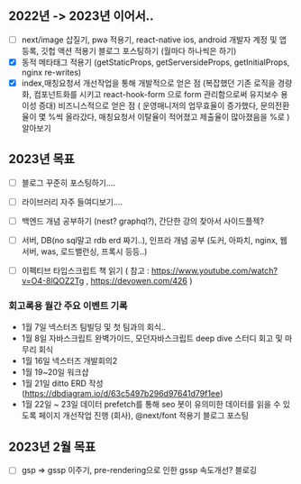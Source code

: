 ## 2022년 -> 2023년 이어서..
- [ ] next/image 삽질기, pwa 적용기, react-native ios, android 개발자 계정 및 앱 등록, 깃헙 액션 적용기 블로그 포스팅하기 (월마다 하나씩은 하기)
- [x] 동적 메타태그 적용기 (getStaticProps, getServersideProps, getInitialProps, nginx re-writes)
- [x] index,매칭요청서 개선작업을 통해 개발적으로 얻은 점 (복잡했던 기존 로직을 경량화, 컴포넌트화를 시키고 react-hook-form 으로 form 관리함으로써 유지보수 용이성 증대) 비즈니스적으로 얻은 점 ( 운영매니저의 업무효율이 증가했다, 문의전환율이 몇 %씩 올라갔다, 매칭요청서 이탈율이 적어졌고 제출율이 많아졌음을 %로 ) 알아보기

## 2023년 목표
- [ ] 블로그 꾸준히 포스팅하기....
- [ ] 라이브러리 자주 들여디보기....
- [ ] 백엔드 개념 공부하기 (nest? graphql?), 간단한 강의 찾아서 사이드플젝?
- [ ] 서버, DB(no sql말고 rdb erd 짜기..), 인프라 개념 공부 (도커, 아파치, nginx, 웹서버, was, 로드밸런싱, 프록시 등등..)
- [ ] 이펙티브 타입스크립트 책 읽기 ( 참고 : https://www.youtube.com/watch?v=O4-8lQOZ2Tg , https://devowen.com/426 )


### 회고록용 월간 주요 이벤트 기록
- 1월 7일 넥스터즈 팀빌딩 및 첫 팀과의 회식..
- 1월 8일 자바스크립트 완벽가이드, 모던자바스크립트 deep dive 스터디 회고 및 마무리 회식
- 1월 16일 넥스터즈 개발회의2
- 1월 19~20일 워크샵
- 1월 21일 ditto ERD 작성 (https://dbdiagram.io/d/63c5497b296d97641d79f1ee)
- 1월 22일 ~ 23일 데이터 prefetch를 통해 seo 봇이 유의미한 데이터를 읽을 수 있도록 페이지 개선작업 진행 (회사), @next/font 적용기 블로그 포스팅

## 2023년 2월 목표
- [ ] gsp => gssp 이주기, pre-rendering으로 인한 gssp 속도개선? 블로깅
